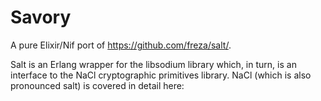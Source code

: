 Savory
======

A pure Elixir/Nif port of https://github.com/freza/salt/. 

Salt is an Erlang wrapper for the libsodium library which, in turn, is an interface to the NaCl cryptographic primitives library. NaCl (which is also pronounced salt) is covered in detail here: 


